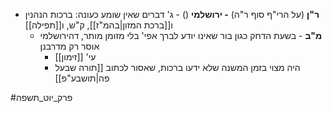 * **ר"ן** (על הרי"ף סוף ר"ה) **- ירושלמי** () - ג' דברים שאין שומע כעונה: ברכות הנהנין ו[[ברכת המזון|בהמ"ז]], ק"ש, ו[[תפילה]]
	* **מ"ב** - בשעת הדחק כגון בור שאינו יודע לברך אפי' בלי מזומן מותר, דהירושלמי אוסר רק מדרבנן
		* עי' [[זימון]]
		* היה מצוי בזמן המשנה שלא ידעו ברכות, שאסור לכתוב [[תורה שבעל פה|תושבע"פ]]

#פרק_יוט_תשפה 